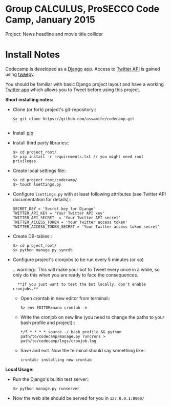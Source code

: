  Group CALCULUS, ProSECCO Code Camp, January 2015
=================================================

Project: News headline and movie title collider

Install Notes
=============

Codecamp is developed as a [Django](https://djangoproject.com/) app. Access to 
[Twitter API](https://dev.twitter.com/overview/documentation) is gained using 
[tweepy](http://www.tweepy.org/).

You should be familiar with basic Django project layout and have a working 
[Twitter app](https://apps.twitter.com/) which allows you to Tweet before 
using this project.

**Short installing notes:**

* Clone (or fork) project's git-repository::

	```
	$> git clone https://github.com/assamite/codecamp.git
	``

* Install [pip](https://pypi.python.org/pypi/pip)
* Install third party libraries::

	```
	$> cd project_root/
	$> pip install -r requirements.txt // you might need root privileges
	```
	
* Create local settings file::

	```
	$> cd project_root/codecamp/
	$> touch lsettings.py
	```
	
* Configure ``lsettings.py``  with at least following attributes (see Twitter API documentation for details)::

	```
	SECRET_KEY = 'Secret key for Django'
	TWITTER_API_KEY = 'Your Twitter API key'
	TWITTER_API_SECRET  = 'Your Twitter API secret'
	TWITTER_ACCESS_TOKEN = 'Your Twitter access token'
	TWITTER_ACCESS_TOKEN_SECRET = 'Your Twitter access token secret'
	```

* Create DB-tables::
	
	```
	$> cd project_root/
	$> python manage.py syncdb
	```

* Configure project's cronjobs to be run every 5 minutes (or so)

	.. warning::
		This will make your bot to Tweet every once in a while, so only do this
		when you are ready to face the consequences.
		
		**If you just want to test the bot locally, don't enable cronjobs.**

	* Open crontab in new editor from terminal::

		```
		$> env EDITOR=nano crontab -e
		```
		
	* Write the cronjob on new line (you need to change the paths to your bash profile and project)::
	
		```
		*/5 * * * * source ~/.bash_profile && python path/to/codecamp/manage.py runcrons > path/to/codecamp/logs/cronjob.log
		```
		
	* Save and exit. Now the terminal should say something like::
	
		```
		crontab: installing new crontab
		```
	
**Local Usage:**
	
* Run the Django's builtin test server::

	```
	$> python manage.py runserver
	```
	
* Now the web site should be served for you in ``127.0.0.1:8000/``
	


